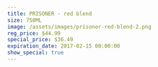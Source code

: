 ```yaml
---
title: PRISONER - red blend
size: 750ML
image: /assets/images/prisoner-red-blend-2.png
reg_price: $44.99
special_price: $36.49
expiration_date: 2017-02-15 00:00:00
show_special: true
---
```




